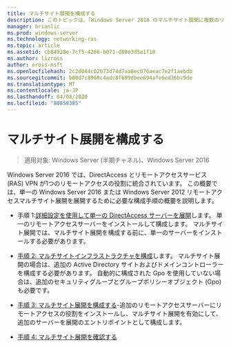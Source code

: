 ```yaml
---
title: マルチサイト展開を構成する
description: このトピックは、「Windows Server 2016 のマルチサイト展開に複数のリモートアクセスサーバーを展開する」の一部です。
manager: brianlic
ms.prod: windows-server
ms.technology: networking-ras
ms.topic: article
ms.assetid: cb84920e-7cf5-4266-b071-d09e3d5e1f10
ms.author: lizross
author: eross-msft
ms.openlocfilehash: 2c2d044c02673d74d7aa8ec076aeac7e2f1aebdb
ms.sourcegitcommit: b00d7c8968c4adc8f699dbee694afe6ed36bc9de
ms.translationtype: MT
ms.contentlocale: ja-JP
ms.lasthandoff: 04/08/2020
ms.locfileid: "80858385"
---
```

# <a name="configure-a-multisite-deployment"></a>マルチサイト展開を構成する

>適用対象: Windows Server (半期チャネル)、Windows Server 2016

 Windows Server 2016 では、DirectAccess とリモートアクセスサービス (RAS) VPN が1つのリモートアクセスの役割に統合されています。 この概要では、単一の Windows Server 2016 または Windows Server 2012 リモートアクセスマルチサイト展開を展開するために必要な構成手順の概要を説明します。  
  
-   手順 1:[詳細設定を使用して単一の DirectAccess サーバーを展開](https://technet.microsoft.com/windows-server-docs/networking/remote-access/directaccess/single-server-advanced/deploy-a-single-directaccess-server-with-advanced-settings)します。 単一のリモートアクセスサーバーをインストールして構成します。 マルチサイト展開では、マルチサイト展開を構成する前に、単一のサーバーをインストールする必要があります。  
  
-   [手順 2: マルチサイトインフラストラクチャを構成](Step-2-Configure-the-Multisite-Infrastructure.md)します。 マルチサイト展開の場合は、追加の Active Directory サイトおよびドメインコントローラーを構成する必要があります。 自動的に構成された Gpo を使用していない場合は、追加のセキュリティグループとグループポリシーオブジェクト (Gpo) も必要です。  
  
-   [手順 3: マルチサイト展開を構成する](Step-3-Configure-the-Multisite-Deployment.md)-追加のリモートアクセスサーバーにリモートアクセスの役割をインストールし、マルチサイト展開を有効にして、追加のサーバーを展開のエントリポイントとして構成します。  
  
-   [手順 4: マルチサイト展開を確認する](Step-4-Verify-the-Multisite-Deployment.md) 
  


